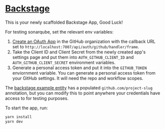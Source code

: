 # [Backstage](https://backstage.io)

This is your newly scaffolded Backstage App, Good Luck!

For testing sonarqube, set the relevant env variables:

1. [Create an OAuth App](https://developer.github.com/apps/building-oauth-apps/creating-an-oauth-app/) in the GitHub organization with the callback URL set to `http://localhost:7007/api/auth/github/handler/frame`.
2. Take the Client ID and Client Secret from the newly created app's settings page and put them into `AUTH_GITHUB_CLIENT_ID` and `AUTH_GITHUB_CLIENT_SECRET` environment variables.
3. Generate a personal access token and put it into the `GITHUB_TOKEN` enviornment variable. You can generate a personal access token from your GitHub settings. It will need the repo and workflow scopes.

The [backstage example entity](./examples/entities.yaml) has a populated `github.com/project-slug` annotation, but you can modify this to point anywhere your credentials have access to for testing purposes.

To start the app, run:

```sh
yarn install
yarn dev
```
